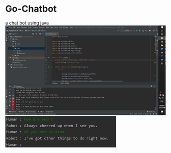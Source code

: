 # Go-Chatbot
a chat bot using java
![app](images/app.jpg?raw=true "Title")
![app2](images/app2.jpg?raw=true "Title")
